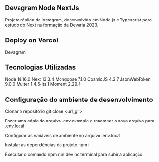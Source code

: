 ## Devagram Node NextJs
Projeto réplica do Instagram, desenvolvido em Node.js e Typescript para estudo do Next na formação da Devaria 2023.

## Deploy on Vercel
Devagram

## Tecnologias Utilizadas
Node 18.16.0
Next 13.3.4
Mongoose 7.1.0
CosmicJS 4.3.7
JsonWebToken 9.0.0
Multer 1.4.5-lts.1
Moment 2.29.4

## Configuração do ambiente de desenvolvimento
Clonar o repositório git clone <url_git>

Fazer uma cópia do arquivo .env.example e renomear o novo arquivo para .env.local

Configurar as variáveis de ambiente no arquivo .env.local

Instalar as dependências do projeto npm i

Executar o comando npm run dev no terminal para subir a aplicação

